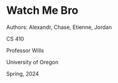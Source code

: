 # Watch Me Bro

Authors: Alexandr, Chase, Etienne, Jordan

CS 410

Professor Wills

University of Oregon

Spring, 2024

